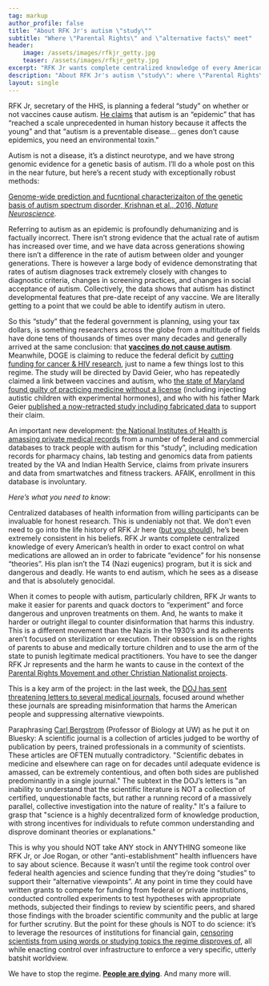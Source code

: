 ```yaml
---
tag: markup
author_profile: false
title: "About RFK Jr's autism \"study\""
subtitle: "Where \"Parental Rights\" and \"alternative facts\" meet"
header:
    image: /assets/images/rfkjr_getty.jpg
    teaser: /assets/images/rfkjr_getty.jpg
excerpt: "RFK Jr wants complete centralized knowledge of every American's health to experiment on children he sees as being diseased"
description: "About RFK Jr's autism \"study\": where \"Parental Rights\" and \"alternative facts\" meet"
layout: single
---
```


RFK Jr, secretary of the HHS, is planning a federal “study” on whether or not vaccines cause autism. 
[He claims](https://www.medpagetoday.com/pediatrics/autism/115223) that autism is an “epidemic” that has “reached a scale unprecedented in human history because it affects the young” and that “autism is a preventable disease… genes don’t cause epidemics, you need an environmental toxin.”

Autism is not a disease, it’s a distinct neurotype, and we have strong genomic evidence for a genetic basis of autism. 
I’ll do a whole post on this in the near future, but here’s a recent study with exceptionally robust methods: 

[Genome-wide prediction and fucntional characterizaiton of the genetic basis of autism spectrum disorder, Krishnan et al., 2016, *Nature Neuroscience*](https://pmc.ncbi.nlm.nih.gov/articles/PMC5803797/pdf/nihms909175.pdf). 

Referring to autism as an epidemic is profoundly dehumanizing and is factually incorrect. 
There isn’t strong evidence that the actual rate of autism has increased over time, and we have data across generations showing there isn’t a difference in the rate of autism between older and younger generations. 
There is however a large body of evidence demonstrating that rates of autism diagnoses track extremely closely with changes to diagnostic criteria, changes in screening practices, and changes in social acceptance of autism. 
Collectively, the data shows that autism has distinct developmental features that pre-date receipt of any vaccine. We are literally getting to a point that we could be able to identify autism in utero. 

So this “study” that the federal government is planning, using your tax dollars, is something researchers across the globe from a multitude of fields have done tens of thousands of times over many decades and generally arrived at the same conclusion: that [**vaccines do not cause autism**](https://www.statnews.com/2025/02/03/vaccine-autism-rfk-jr-how-science-proves-vaccines-do-not-cause-autism/). 
Meanwhile, DOGE is claiming to reduce the federal deficit by [cutting funding for cancer & HIV research](https://thehill.com/policy/healthcare/5263506-former-trump-official-doge-cuts-hiv-aids-epidemic/), just to name a few things lost to this regime. 
The study will be directed by David Geier, who has repeatedly claimed a link between vaccines and autism, who [the state of Maryland found guilty of practicing medicine without a license](https://www.mbp.state.md.us/BPQAPP/orders/GeierOrder07.302.pdf) (including injecting autistic children with experimental hormones), and who with his father Mark Geier [published a now-retracted study including fabricated data](https://pmc.ncbi.nlm.nih.gov/articles/PMC1839225/) to support their claim.

An important new development: [the National Institutes of Health is amassing private medical records](https://www.theguardian.com/us-news/2025/apr/22/rfk-jr-autism-nih) from a number of federal and commercial databases to track people with autism for this “study”, including medication records for pharmacy chains, lab testing and genomics data from patients treated by the VA and Indian Health Service, claims from private insurers and data from smartwatches and fitness trackers. 
AFAIK, enrollment in this database is involuntary.

*Here’s what you need to know*:

Centralized databases of health information from willing participants can be invaluable for honest research. 
This is undeniably not that. We don’t even need to go into the life history of RFK Jr here ([but you should](https://www.youtube.com/watch?v=CWX7v1I9020)), he’s been extremely consistent in his beliefs. 
RFK Jr wants complete centralized knowledge of every American’s health in order to exact control on what medications are allowed an in order to fabricate “evidence” for his nonsense “theories”. 
His plan isn’t the T4 (Nazi eugenics) program, but it is sick and dangerous and deadly. 
He wants to end autism, which he sees as a disease and that is absolutely genocidal.

When it comes to people with autism, particularly children, RFK Jr wants to make it easier for parents and quack doctors to “experiment” and force dangerous and unproven treatments on them. 
And, he wants to make it harder or outright illegal to counter disinformation that harms this industry. 
This is a different movement than the Nazis in the 1930’s and its adherents aren’t focused on sterilization or execution. 
Their obsession is on the rights of parents to abuse and medically torture children and to use the arm of the state to punish legitimate medical practitioners. 
You have to see the danger RFK Jr represents and the harm he wants to cause in the context of the [Parental Rights Movement and other Christian Nationalist projects](https://publicintellectualsproject.humanities.mcmaster.ca/essays/moms-for-liberty-white-christian-nationalism-and-the-war-on-public-education-in-the-united-states/).

This is a key arm of the project: in the last week, the [DOJ has sent threatening letters to several medical journals](https://www.nytimes.com/2025/04/18/health/trump-martin-us-attorney-medical-journals.html?unlocked_article_code=1.Ak8.EMaq.FgyJDGc6D7I_&smid=url-share&fbclid=PAZXh0bgNhZW0CMTEAAaeYkeoBlS1BU2wCDMVA3etHkQj74vJcg891Jt3yKmc42GHvIhnreNDs87dFwg_aem_3yLlcUXET94Gz6fkRsXpNw), focused around whether these journals are spreading misinformation that harms the American people and suppressing alternative viewpoints.

Paraphrasing [Carl Bergstrom](https://ctbergstrom.com) (Professor of Biology at UW) as he put it on Bluesky: A scientific journal is a collection of articles judged to be worthy of publication by peers, trained professionals in a community of scientists. 
These articles are OFTEN mutually contradictory. 
"Scientific debates in medicine and elsewhere can rage on for decades until adequate evidence is amassed, can be extremely contentious, and often both sides are published predominantly in a single journal." 
The subtext in the DOJ’s letters is "an inability to understand that the scientific literature is NOT a collection of certified, unquestionable facts, but rather a running record of a massively parallel, collective investigation into the nature of reality." 
It's a failure to grasp that "science is a highly decentralized form of knowledge production, with strong incentives for individuals to refute common understanding and disprove dominant theories or explanations."

This is why you should NOT take ANY stock in ANYTHING someone like RFK Jr, or Joe Rogan, or other “anti-establishment” health influencers have to say about science. 
Because it wasn’t until the regime took control over federal health agencies and science funding that they’re doing “studies” to support their “alternative viewpoints”. 
At any point in time they could have written grants to compete for funding from federal or private institutions, conducted controlled experiments to test hypotheses with appropriate methods, subjected their findings to review by scientific peers, and shared those findings with the broader scientific community and the public at large for further scrutiny. 
But the point for these ghouls is NOT to do science: it’s to leverage the resources of institutions for financial gain, [censoring scientists from using words or studying topics the regime disproves of](https://www.pbs.org/newshour/health/what-happens-to-health-research-when-women-and-diversity-are-banned-words), all while enacting control over infrastructure to enforce a very specific, utterly batshit worldview.

We have to stop the regime. [**People are dying**](https://www.nature.com/articles/d41586-025-01191-z). And many more will.
